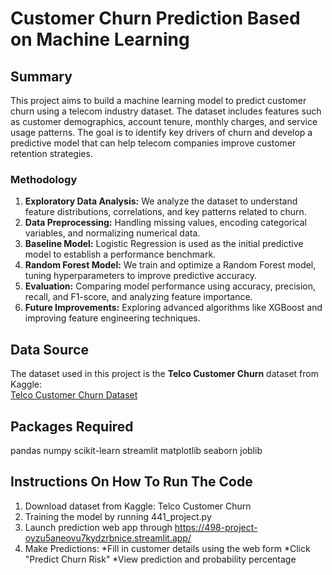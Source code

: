 # Customer Churn Prediction Based on Machine Learning

## Summary
This project aims to build a machine learning model to predict customer churn using a telecom industry dataset. The dataset includes features such as customer demographics, account tenure, monthly charges, and service usage patterns. The goal is to identify key drivers of churn and develop a predictive model that can help telecom companies improve customer retention strategies.

### Methodology
1. **Exploratory Data Analysis:** We analyze the dataset to understand feature distributions, correlations, and key patterns related to churn.
2. **Data Preprocessing:** Handling missing values, encoding categorical variables, and normalizing numerical data.
3. **Baseline Model:** Logistic Regression is used as the initial predictive model to establish a performance benchmark.
4. **Random Forest Model:** We train and optimize a Random Forest model, tuning hyperparameters to improve predictive accuracy.
5. **Evaluation:** Comparing model performance using accuracy, precision, recall, and F1-score, and analyzing feature importance.
6. **Future Improvements:** Exploring advanced algorithms like XGBoost and improving feature engineering techniques.

## Data Source
The dataset used in this project is the **Telco Customer Churn** dataset from Kaggle:  
[Telco Customer Churn Dataset](https://www.kaggle.com/datasets/blastchar/telco-customer-churn)

## Packages Required
pandas
numpy
scikit-learn
streamlit
matplotlib
seaborn
joblib

## Instructions On How To Run The Code
1. Download dataset from Kaggle: Telco Customer Churn
2. Training the model by running 441_project.py
3. Launch prediction web app through https://498-project-oyzu5aneovu7kydzrbnice.streamlit.app/
4. Make Predictions:
    *Fill in customer details using the web form
    *Click "Predict Churn Risk"
    *View prediction and probability percentage
